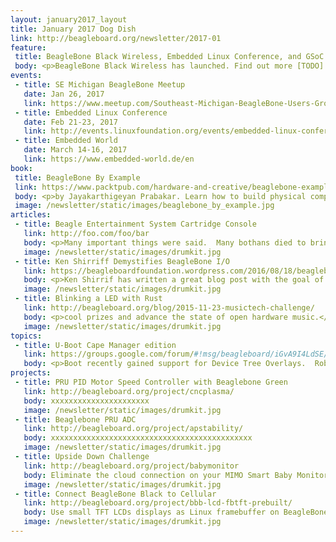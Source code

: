 ```yaml
---
layout: january2017_layout
title: January 2017 Dog Dish
link: http://beagleboard.org/newsletter/2017-01
feature:
 title: BeagleBone Black Wireless, Embedded Linux Conference, and GSoC 2017 mentors
 body: <p>BeagleBone Black Wireless has launched. Find out more [TODO]. Embedded Linux Conference 2017 next month in Portland.  Find out more [TODO]. Google Summer of Code 2017 will kick off soon and we are looking for mentors.  Find out more [TODO].</p><p><em><strong>—Christine Long</strong>, Executive Director</em></p> 
events:
 - title: SE Michigan BeagleBone Meetup 
   date: Jan 26, 2017
   link: https://www.meetup.com/Southeast-Michigan-BeagleBone-Users-Group/events/qvgjvjywcbjc/
 - title: Embedded Linux Conference 
   date: Feb 21-23, 2017
   link: http://events.linuxfoundation.org/events/embedded-linux-conference/attend/register
 - title: Embedded World
   date: March 14-16, 2017
   link: https://www.embedded-world.de/en
book:
 title: BeagleBone By Example 
 link: https://www.packtpub.com/hardware-and-creative/beaglebone-example
 body: <p>by Jayakarthigeyan Prabakar. Learn how to build physical computing systems using the BeagleBone Black and Python</p>
 image: /newsletter/static/images/beaglebone_by_example.jpg
articles:
 - title: Beagle Entertainment System Cartridge Console
   link: http://foo.com/foo/bar
   body: <p>Many important things were said.  Many bothans died to bring us this info</p>
   image: /newsletter/static/images/drumkit.jpg
 - title: Ken Shirriff Demystifies BeagleBone I/O
   link: https://beagleboardfoundation.wordpress.com/2016/08/18/beaglebone-io-pins-inside-the-software-stack-that-makes-them-work/
   body: <p>Ken Shirrif has written a great blog post with the goal of making the the internal operation of the Beaglebone will be less mysterious.</p>
   image: /newsletter/static/images/drumkit.jpg
 - title: Blinking a LED with Rust
   link: http://beagleboard.org/blog/2015-11-23-musictech-challenge/
   body: <p>cool prizes and advance the state of open hardware music.</p>
   image: /newsletter/static/images/drumkit.jpg
topics:
 - title: U-Boot Cape Manager edition
   link: https://groups.google.com/forum/#!msg/beagleboard/iGvA9I4LdSE/cRcBIuqBFgAJ
   body: <p>Boot recently gained support for Device Tree Overlays.  Robert Nelson has released a new Debian image with U-Boot Cape Manager for developer testing.</p>
projects:
 - title: PRU PID Motor Speed Controller with Beaglebone Green 
   link: http://beagleboard.org/project/cncplasma/
   body: xxxxxxxxxxxxxxxxxxxxxx
   image: /newsletter/static/images/drumkit.jpg
 - title: Beaglebone PRU ADC 
   link: http://beagleboard.org/project/apstability/
   body: xxxxxxxxxxxxxxxxxxxxxxxxxxxxxxxxxxxxxxxxxxxxx
   image: /newsletter/static/images/drumkit.jpg
 - title: Upside Down Challenge 
   link: http://beagleboard.org/project/babymonitor
   body: Eliminate the cloud connection on your MIMO Smart Baby Monitor using a BeagleBone and Bluetooth Low Energy
   image: /newsletter/static/images/drumkit.jpg
 - title: Connect BeagleBone Black to Cellular 
   link: http://beagleboard.org/project/bbb-lcd-fbtft-prebuilt/
   body: Use small TFT LCDs displays as Linux framebuffer on BeagleBone Black using pre-built fbtft drivers for Linux 3.8.13-bone50
   image: /newsletter/static/images/drumkit.jpg
---
```

